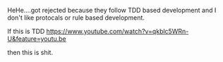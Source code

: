 HeHe....got rejected because they follow TDD based development and I don't like protocals or rule based development. 

If this is TDD 
https://www.youtube.com/watch?v=qkblc5WRn-U&feature=youtu.be

then this is shit.
